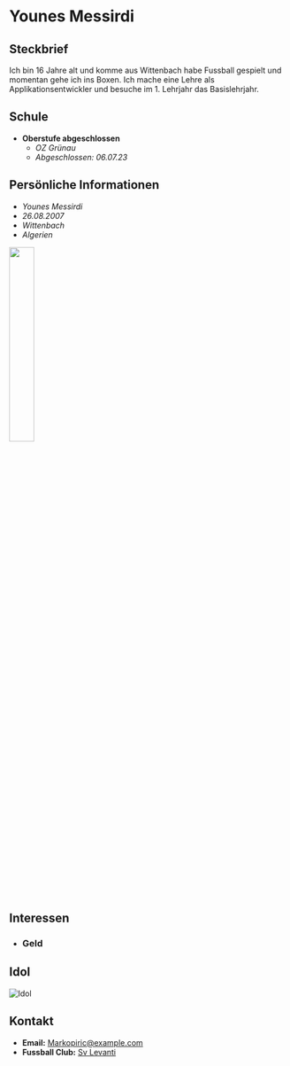 # Younes Messirdi

## Steckbrief

Ich bin 16 Jahre alt und komme aus Wittenbach habe Fussball gespielt und momentan gehe ich ins Boxen. Ich mache eine Lehre als Applikationsentwickler und besuche im 1. Lehrjahr das Basislehrjahr.

## Schule

- **Oberstufe abgeschlossen**
  - *OZ Grünau*
  - *Abgeschlossen: 06.07.23*

## Persönliche Informationen
  - *Younes Messirdi*
  - *26.08.2007*
  - *Wittenbach*
  - *Algerien*

<img src="algerien.jpg" width="30%"/>


## Interessen

* ### Geld

## Idol

![Idol](alip.png)


## Kontakt

- **Email:** Markopiric@example.com
- **Fussball Club:** [Sv Levanti](https://www.tiktok.com/@_twitch.de/video/7322896279602744608?q=sv%20levanti&t=1705915057232)
